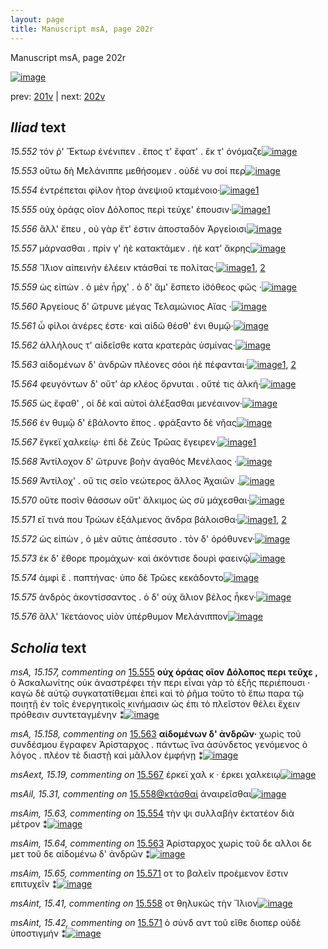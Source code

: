 ```yaml
---
layout: page
title: Manuscript msA, page 202r
---
```


Manuscript msA, page 202r

[![image](http://www.homermultitext.org/iipsrv?OBJ=IIP,1.0&FIF=/project/homer/pyramidal/deepzoom/hmt/vaimg/2017a/VA202RN_0373.tif&WID=100&CVT=JPEG)](http://www.homermultitext.org/ict2/?urn=urn:cite2:hmt:vaimg.2017a:VA202RN_0373)

prev:  [201v](../201v) | next:  [202v](../202v)

## *Iliad* text

*15.552* <a id="15.552"/> τόν ῥ' Ἕκτωρ ἐνένιπεν . ἔπος τ' ἔφατ' . ἔκ τ' ὀνόμαζε[![image](http://www.homermultitext.org/iipsrv?OBJ=IIP,1.0&FIF=/project/homer/pyramidal/deepzoom/hmt/vaimg/2017a/VA202RN_0373.tif&RGN=0.183,0.1998,0.426,0.0376&WID=1000&CVT=JPEG)](http://www.homermultitext.org/ict2/?urn=urn:cite2:hmt:vaimg.2017a:VA202RN_0373@0.183,0.1998,0.426,0.0376)

*15.553* <a id="15.553"/> οὕτω δὴ Μελάνιππε μεθήσομεν . οὐδέ νυ σοί περ[![image](http://www.homermultitext.org/iipsrv?OBJ=IIP,1.0&FIF=/project/homer/pyramidal/deepzoom/hmt/vaimg/2017a/VA202RN_0373.tif&RGN=0.186,0.2216,0.419,0.0293&WID=1000&CVT=JPEG)](http://www.homermultitext.org/ict2/?urn=urn:cite2:hmt:vaimg.2017a:VA202RN_0373@0.186,0.2216,0.419,0.0293)

*15.554* <a id="15.554"/> ἐντρέπεται φίλον ῆτορ ἀνεψιοῦ κταμένοιο·[![image](http://www.homermultitext.org/iipsrv?OBJ=IIP,1.0&FIF=/project/homer/pyramidal/deepzoom/hmt/vaimg/2017a/VA202RN_0373.tif&RGN=0.188,0.2374,0.389,0.0331&WID=1000&CVT=JPEG)](http://www.homermultitext.org/ict2/?urn=urn:cite2:hmt:vaimg.2017a:VA202RN_0373@0.188,0.2374,0.389,0.0331)[1](#msAim_15.63)

*15.555* <a id="15.555"/> οὐχ ὁράᾳς οῖον Δόλοπος περὶ τεύχε' έπουσιν·[![image](http://www.homermultitext.org/iipsrv?OBJ=IIP,1.0&FIF=/project/homer/pyramidal/deepzoom/hmt/vaimg/2017a/VA202RN_0373.tif&RGN=0.182,0.2577,0.396,0.0331&WID=1000&CVT=JPEG)](http://www.homermultitext.org/ict2/?urn=urn:cite2:hmt:vaimg.2017a:VA202RN_0373@0.182,0.2577,0.396,0.0331)[1](#msA_15.157)

*15.556* <a id="15.556"/> ἂλλ' ἕπευ , οὐ γὰρ ἔτ' ἐστιν ἀποσταδὸν Ἀργείοισι[![image](http://www.homermultitext.org/iipsrv?OBJ=IIP,1.0&FIF=/project/homer/pyramidal/deepzoom/hmt/vaimg/2017a/VA202RN_0373.tif&RGN=0.182,0.2742,0.38,0.0361&WID=1000&CVT=JPEG)](http://www.homermultitext.org/ict2/?urn=urn:cite2:hmt:vaimg.2017a:VA202RN_0373@0.182,0.2742,0.38,0.0361)

*15.557* <a id="15.557"/> μάρνασθαι . πρίν γ' ἠὲ κατακτάμεν . ἠὲ κατ' ἄκρης[![image](http://www.homermultitext.org/iipsrv?OBJ=IIP,1.0&FIF=/project/homer/pyramidal/deepzoom/hmt/vaimg/2017a/VA202RN_0373.tif&RGN=0.185,0.293,0.414,0.0383&WID=1000&CVT=JPEG)](http://www.homermultitext.org/ict2/?urn=urn:cite2:hmt:vaimg.2017a:VA202RN_0373@0.185,0.293,0.414,0.0383)

*15.558* <a id="15.558"/> Ἴ̈λιον αἰπεινὴν ἑλέειν κτάσθαί τε πολίτας·[![image](http://www.homermultitext.org/iipsrv?OBJ=IIP,1.0&FIF=/project/homer/pyramidal/deepzoom/hmt/vaimg/2017a/VA202RN_0373.tif&RGN=0.179,0.3118,0.398,0.0353&WID=1000&CVT=JPEG)](http://www.homermultitext.org/ict2/?urn=urn:cite2:hmt:vaimg.2017a:VA202RN_0373@0.179,0.3118,0.398,0.0353)[1](#msAint_15.41), [2](#msAil_15.31)

*15.559* <a id="15.559"/> ὡς εἰπὼν . ὁ μὲν ἦρχ' . ὁ δ' ἅμ' ἕσπετο ἰ̈σόθεος φῶς ·[![image](http://www.homermultitext.org/iipsrv?OBJ=IIP,1.0&FIF=/project/homer/pyramidal/deepzoom/hmt/vaimg/2017a/VA202RN_0373.tif&RGN=0.174,0.3321,0.431,0.0368&WID=1000&CVT=JPEG)](http://www.homermultitext.org/ict2/?urn=urn:cite2:hmt:vaimg.2017a:VA202RN_0373@0.174,0.3321,0.431,0.0368)

*15.560* <a id="15.560"/> Ἀργείους δ' ὤτρυνε μέγας Τελαμώνιος Αἴας ·[![image](http://www.homermultitext.org/iipsrv?OBJ=IIP,1.0&FIF=/project/homer/pyramidal/deepzoom/hmt/vaimg/2017a/VA202RN_0373.tif&RGN=0.179,0.3531,0.413,0.0331&WID=1000&CVT=JPEG)](http://www.homermultitext.org/ict2/?urn=urn:cite2:hmt:vaimg.2017a:VA202RN_0373@0.179,0.3531,0.413,0.0331)

*15.561* <a id="15.561"/> ὦ φίλοι ἀνέρες έστε· καὶ αἰδῶ θέσθ' ἐνι θυμῷ·[![image](http://www.homermultitext.org/iipsrv?OBJ=IIP,1.0&FIF=/project/homer/pyramidal/deepzoom/hmt/vaimg/2017a/VA202RN_0373.tif&RGN=0.173,0.3711,0.413,0.0331&WID=1000&CVT=JPEG)](http://www.homermultitext.org/ict2/?urn=urn:cite2:hmt:vaimg.2017a:VA202RN_0373@0.173,0.3711,0.413,0.0331)

*15.562* <a id="15.562"/> ἀλλήλους τ' αἰδεῖσθε κατα κρατερὰς ὑσμίνας·[![image](http://www.homermultitext.org/iipsrv?OBJ=IIP,1.0&FIF=/project/homer/pyramidal/deepzoom/hmt/vaimg/2017a/VA202RN_0373.tif&RGN=0.175,0.3892,0.426,0.0338&WID=1000&CVT=JPEG)](http://www.homermultitext.org/ict2/?urn=urn:cite2:hmt:vaimg.2017a:VA202RN_0373@0.175,0.3892,0.426,0.0338)

*15.563* <a id="15.563"/> αἰδομένων δ' ἀνδρῶν πλέονες σόοι ἠὲ πέφανται·[![image](http://www.homermultitext.org/iipsrv?OBJ=IIP,1.0&FIF=/project/homer/pyramidal/deepzoom/hmt/vaimg/2017a/VA202RN_0373.tif&RGN=0.174,0.4102,0.426,0.0338&WID=1000&CVT=JPEG)](http://www.homermultitext.org/ict2/?urn=urn:cite2:hmt:vaimg.2017a:VA202RN_0373@0.174,0.4102,0.426,0.0338)[1](#msAim_15.64), [2](#msA_15.158)

*15.564* <a id="15.564"/> φευγόντων δ' οὔτ' ὰρ κλέος ὄρνυται . οὔτέ τις ἀλκή·[![image](http://www.homermultitext.org/iipsrv?OBJ=IIP,1.0&FIF=/project/homer/pyramidal/deepzoom/hmt/vaimg/2017a/VA202RN_0373.tif&RGN=0.174,0.4282,0.426,0.0338&WID=1000&CVT=JPEG)](http://www.homermultitext.org/ict2/?urn=urn:cite2:hmt:vaimg.2017a:VA202RN_0373@0.174,0.4282,0.426,0.0338)

*15.565* <a id="15.565"/> ὡς ἔφαθ' , οἱ δὲ καὶ αὐτοὶ ἀλέξασθαι μενέαινον·[![image](http://www.homermultitext.org/iipsrv?OBJ=IIP,1.0&FIF=/project/homer/pyramidal/deepzoom/hmt/vaimg/2017a/VA202RN_0373.tif&RGN=0.171,0.4463,0.437,0.0338&WID=1000&CVT=JPEG)](http://www.homermultitext.org/ict2/?urn=urn:cite2:hmt:vaimg.2017a:VA202RN_0373@0.171,0.4463,0.437,0.0338)

*15.566* <a id="15.566"/> ἐν θυμῷ δ' ἐβάλοντο ἔπος . φράξαντο δὲ νῆας[![image](http://www.homermultitext.org/iipsrv?OBJ=IIP,1.0&FIF=/project/homer/pyramidal/deepzoom/hmt/vaimg/2017a/VA202RN_0373.tif&RGN=0.178,0.4673,0.414,0.0338&WID=1000&CVT=JPEG)](http://www.homermultitext.org/ict2/?urn=urn:cite2:hmt:vaimg.2017a:VA202RN_0373@0.178,0.4673,0.414,0.0338)

*15.567* <a id="15.567"/> ἔγκεϊ χαλκείῳ· ἐπὶ δὲ Ζεὺς Τρῶας ἔγειρεν·[![image](http://www.homermultitext.org/iipsrv?OBJ=IIP,1.0&FIF=/project/homer/pyramidal/deepzoom/hmt/vaimg/2017a/VA202RN_0373.tif&RGN=0.175,0.4861,0.399,0.0338&WID=1000&CVT=JPEG)](http://www.homermultitext.org/ict2/?urn=urn:cite2:hmt:vaimg.2017a:VA202RN_0373@0.175,0.4861,0.399,0.0338)[1](#msAext_15.19)

*15.568* <a id="15.568"/> Ἀντίλοχον δ' ὤτρυνε βοὴν ἀγαθὸς Μενέλαος ·[![image](http://www.homermultitext.org/iipsrv?OBJ=IIP,1.0&FIF=/project/homer/pyramidal/deepzoom/hmt/vaimg/2017a/VA202RN_0373.tif&RGN=0.172,0.5056,0.422,0.0338&WID=1000&CVT=JPEG)](http://www.homermultitext.org/ict2/?urn=urn:cite2:hmt:vaimg.2017a:VA202RN_0373@0.172,0.5056,0.422,0.0338)

*15.569* <a id="15.569"/> Ἀντίλοχ' . οὔ τις σεῖο νεώτερος ἄλλος Ἀχαιῶν .[![image](http://www.homermultitext.org/iipsrv?OBJ=IIP,1.0&FIF=/project/homer/pyramidal/deepzoom/hmt/vaimg/2017a/VA202RN_0373.tif&RGN=0.171,0.5244,0.422,0.0338&WID=1000&CVT=JPEG)](http://www.homermultitext.org/ict2/?urn=urn:cite2:hmt:vaimg.2017a:VA202RN_0373@0.171,0.5244,0.422,0.0338)

*15.570* <a id="15.570"/> οὔτε ποσὶν θάσσων οὔτ' ἄλκιμος ὡς σὺ μάχεσθαι·[![image](http://www.homermultitext.org/iipsrv?OBJ=IIP,1.0&FIF=/project/homer/pyramidal/deepzoom/hmt/vaimg/2017a/VA202RN_0373.tif&RGN=0.175,0.5455,0.428,0.0323&WID=1000&CVT=JPEG)](http://www.homermultitext.org/ict2/?urn=urn:cite2:hmt:vaimg.2017a:VA202RN_0373@0.175,0.5455,0.428,0.0323)

*15.571* <a id="15.571"/> εἴ τινά που Τρώων ἐξάλμενος ἄνδρα βάλοισθα·[![image](http://www.homermultitext.org/iipsrv?OBJ=IIP,1.0&FIF=/project/homer/pyramidal/deepzoom/hmt/vaimg/2017a/VA202RN_0373.tif&RGN=0.176,0.562,0.428,0.0323&WID=1000&CVT=JPEG)](http://www.homermultitext.org/ict2/?urn=urn:cite2:hmt:vaimg.2017a:VA202RN_0373@0.176,0.562,0.428,0.0323)[1](#msAim_15.65), [2](#msAint_15.42)

*15.572* <a id="15.572"/> ὡς εἰπὼν , ὁ μὲν αῦτις ἀπέσσυτο . τὸν δ' ὀρόθυνεν·[![image](http://www.homermultitext.org/iipsrv?OBJ=IIP,1.0&FIF=/project/homer/pyramidal/deepzoom/hmt/vaimg/2017a/VA202RN_0373.tif&RGN=0.172,0.5793,0.433,0.0323&WID=1000&CVT=JPEG)](http://www.homermultitext.org/ict2/?urn=urn:cite2:hmt:vaimg.2017a:VA202RN_0373@0.172,0.5793,0.433,0.0323)

*15.573* <a id="15.573"/> ἐκ δ' ἔθορε προμάχων· καὶ ἀκόντισε δουρὶ φαεινῷ[![image](http://www.homermultitext.org/iipsrv?OBJ=IIP,1.0&FIF=/project/homer/pyramidal/deepzoom/hmt/vaimg/2017a/VA202RN_0373.tif&RGN=0.171,0.5995,0.443,0.0316&WID=1000&CVT=JPEG)](http://www.homermultitext.org/ict2/?urn=urn:cite2:hmt:vaimg.2017a:VA202RN_0373@0.171,0.5995,0.443,0.0316)

*15.574* <a id="15.574"/> ἀμφὶ ἓ . παπτήνας· ὑπο δὲ Τρῶες κεκάδοντο[![image](http://www.homermultitext.org/iipsrv?OBJ=IIP,1.0&FIF=/project/homer/pyramidal/deepzoom/hmt/vaimg/2017a/VA202RN_0373.tif&RGN=0.168,0.6183,0.407,0.0316&WID=1000&CVT=JPEG)](http://www.homermultitext.org/ict2/?urn=urn:cite2:hmt:vaimg.2017a:VA202RN_0373@0.168,0.6183,0.407,0.0316)

*15.575* <a id="15.575"/> ἀνδρὸς ἀκοντίσσαντος . ὁ δ' οὐχ ἅλιον βέλος ἧκεν·[![image](http://www.homermultitext.org/iipsrv?OBJ=IIP,1.0&FIF=/project/homer/pyramidal/deepzoom/hmt/vaimg/2017a/VA202RN_0373.tif&RGN=0.167,0.6364,0.421,0.0323&WID=1000&CVT=JPEG)](http://www.homermultitext.org/ict2/?urn=urn:cite2:hmt:vaimg.2017a:VA202RN_0373@0.167,0.6364,0.421,0.0323)

*15.576* <a id="15.576"/> ἂλλ' Ἰ̈κετάονος υἱὸν ὑπέρθυμον Μελάνιππον[![image](http://www.homermultitext.org/iipsrv?OBJ=IIP,1.0&FIF=/project/homer/pyramidal/deepzoom/hmt/vaimg/2017a/VA202RN_0373.tif&RGN=0.165,0.6544,0.43,0.0353&WID=1000&CVT=JPEG)](http://www.homermultitext.org/ict2/?urn=urn:cite2:hmt:vaimg.2017a:VA202RN_0373@0.165,0.6544,0.43,0.0353)

## *Scholia* text

*msA, 15.157, commenting on* [15.555](#15.555)  <a id="msA_15.157"/> **οὐχ ὁράας οῖον Δόλοπος περι τεῦχε ,** ὁ Ἀσκαλωνίτης οὐκ ἀναστρέφει τὴν περι εἶναι γὰρ τὸ ἑξῆς περιέπουσι · καγὼ δὲ αὐτῷ συγκατατίθεμαι ἐπεὶ καὶ τὸ ῥῆμα τοῦτο τὸ ἕπω παρα τῷ ποιητῇ ἐν τοῖς ἐνεργητικοῖς κινήμασιν ὡς ἐπι τὸ πλεῖστον θέλει ἔχειν πρόθεσιν συντεταγμένην ⁑[![image](http://www.homermultitext.org/iipsrv?OBJ=IIP,1.0&FIF=/project/homer/pyramidal/deepzoom/hmt/vaimg/2017a/VA202RN_0373.tif&RGN=0.593,0.2615,0.205,0.1044&WID=1000&CVT=JPEG)](http://www.homermultitext.org/ict2/?urn=urn:cite2:hmt:vaimg.2017a:VA202RN_0373@0.593,0.2615,0.205,0.1044)

*msA, 15.158, commenting on* [15.563](#15.563)  <a id="msA_15.158"/> **αἱδομένων δ' ἀνδρῶν·** χωρὶς τοῦ συνδέσμου ἔγραφεν Ἀρίσταρχος . πάντως ἵνα ἀσύνδετος γενόμενος ὁ λόγος . πλέον τὲ διαστῇ καὶ μᾶλλον ἐμφήνῃ ⁑[![image](http://www.homermultitext.org/iipsrv?OBJ=IIP,1.0&FIF=/project/homer/pyramidal/deepzoom/hmt/vaimg/2017a/VA202RN_0373.tif&RGN=0.598,0.3554,0.2,0.0706&WID=1000&CVT=JPEG)](http://www.homermultitext.org/ict2/?urn=urn:cite2:hmt:vaimg.2017a:VA202RN_0373@0.598,0.3554,0.2,0.0706)

*msAext, 15.19, commenting on* [15.567](#15.567)  <a id="msAext_15.19"/> έρκεϊ χαλ κ · έρκει χαλκειῳ[![image](http://www.homermultitext.org/iipsrv?OBJ=IIP,1.0&FIF=/project/homer/pyramidal/deepzoom/hmt/vaimg/2017a/VA202RN_0373.tif&RGN=0.739,0.4876,0.121,0.0293&WID=1000&CVT=JPEG)](http://www.homermultitext.org/ict2/?urn=urn:cite2:hmt:vaimg.2017a:VA202RN_0373@0.739,0.4876,0.121,0.0293)

*msAil, 15.31, commenting on* [15.558@κτάσθαί](#15.558@κτάσθαί)  <a id="msAil_15.31"/> ἀναιρεῖσθαι[![image](http://www.homermultitext.org/iipsrv?OBJ=IIP,1.0&FIF=/project/homer/pyramidal/deepzoom/hmt/vaimg/2017a/VA202RN_0373.tif&RGN=0.433,0.3133,0.06,0.018&WID=1000&CVT=JPEG)](http://www.homermultitext.org/ict2/?urn=urn:cite2:hmt:vaimg.2017a:VA202RN_0373@0.433,0.3133,0.06,0.018)

*msAim, 15.63, commenting on* [15.554](#15.554)  <a id="msAim_15.63"/> τὴν ψι συλλαβὴν ἐκτατέον διὰ μέτρον ⁑[![image](http://www.homermultitext.org/iipsrv?OBJ=IIP,1.0&FIF=/project/homer/pyramidal/deepzoom/hmt/vaimg/2017a/VA202RN_0373.tif&RGN=0.572,0.2389,0.081,0.0308&WID=1000&CVT=JPEG)](http://www.homermultitext.org/ict2/?urn=urn:cite2:hmt:vaimg.2017a:VA202RN_0373@0.572,0.2389,0.081,0.0308)

*msAim, 15.64, commenting on* [15.563](#15.563)  <a id="msAim_15.64"/> Ἀρίσταρχος χωρὶς τοῦ δε αλλοι δε μετ τοῦ δε αἰδομένω δ' ἀνδρῶν ⁑[![image](http://www.homermultitext.org/iipsrv?OBJ=IIP,1.0&FIF=/project/homer/pyramidal/deepzoom/hmt/vaimg/2017a/VA202RN_0373.tif&RGN=0.589,0.4192,0.096,0.0458&WID=1000&CVT=JPEG)](http://www.homermultitext.org/ict2/?urn=urn:cite2:hmt:vaimg.2017a:VA202RN_0373@0.589,0.4192,0.096,0.0458)

*msAim, 15.65, commenting on* [15.571](#15.571)  <a id="msAim_15.65"/> οτ το βαλεῖν προέμενον ἔστιν επιτυχεῖν ⁑[![image](http://www.homermultitext.org/iipsrv?OBJ=IIP,1.0&FIF=/project/homer/pyramidal/deepzoom/hmt/vaimg/2017a/VA202RN_0373.tif&RGN=0.605,0.5702,0.082,0.0376&WID=1000&CVT=JPEG)](http://www.homermultitext.org/ict2/?urn=urn:cite2:hmt:vaimg.2017a:VA202RN_0373@0.605,0.5702,0.082,0.0376)

*msAint, 15.41, commenting on* [15.558](#15.558)  <a id="msAint_15.41"/> οτ θηλυκῶς τὴν Ἴλιον[![image](http://www.homermultitext.org/iipsrv?OBJ=IIP,1.0&FIF=/project/homer/pyramidal/deepzoom/hmt/vaimg/2017a/VA202RN_0373.tif&RGN=0.113,0.3156,0.07,0.0263&WID=1000&CVT=JPEG)](http://www.homermultitext.org/ict2/?urn=urn:cite2:hmt:vaimg.2017a:VA202RN_0373@0.113,0.3156,0.07,0.0263)

*msAint, 15.42, commenting on* [15.571](#15.571)  <a id="msAint_15.42"/> ὁ σύνδ αντ τοῦ εἴθε διοπερ οὐδὲ ὑποστιγμήν ⁑[![image](http://www.homermultitext.org/iipsrv?OBJ=IIP,1.0&FIF=/project/homer/pyramidal/deepzoom/hmt/vaimg/2017a/VA202RN_0373.tif&RGN=0.091,0.5718,0.088,0.0376&WID=1000&CVT=JPEG)](http://www.homermultitext.org/ict2/?urn=urn:cite2:hmt:vaimg.2017a:VA202RN_0373@0.091,0.5718,0.088,0.0376)